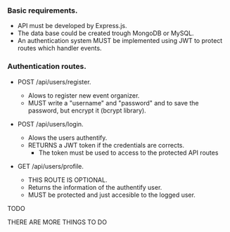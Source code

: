 ### Basic requirements.
- API must be developed by Express.js.
- The data base could be created trough MongoDB or MySQL.
- An authentication system MUST be implemented using JWT to protect routes which handler events.

### Authentication routes.
- POST /api/users/register.
    - Alows to register new event organizer.
    - MUST write a "username" and "password" and to save the password, but encrypt it (bcrypt library).

- POST /api/users/login.
    - Alows the users authentify.
    - RETURNS a JWT token if the credentials are corrects.
        - The token must be used to access to the protected API routes

- GET /api/users/profile.
    - THIS ROUTE IS OPTIONAL.
    - Returns the information of the authentify user.
    - MUST be protected and just accesible to the logged user.

TODO

THERE ARE MORE THINGS TO DO